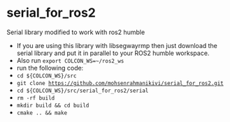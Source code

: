 # serial_for_ros2
Serial library modified to work with ros2 humble

- If you are using this library with libsegwayrmp then just download the serial library and put it in parallel to your ROS2 humble workspace.
- Also run <code>export COLCON_WS=~/ros2_ws</code>
- run the following code:
- <code>cd  ${COLCON_WS}/src</code>
- <code>git clone https://github.com/mohsenrahmanikivi/serial_for_ros2.git</code>
- <code>cd  ${COLCON_WS}/src/serial_for_ros2/serial</code>
- <code>rm -rf build</code>
- <code>mkdir build && cd build</code>
- <code>cmake .. && make</code>
